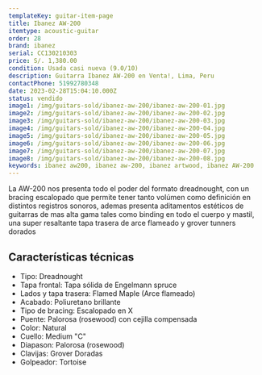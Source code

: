 ```yaml
---
templateKey: guitar-item-page
title: Ibanez AW-200
itemtype: acoustic-guitar
order: 28
brand: ibanez
serial: CC130210303
price: S/. 1,380.00
condition: Usada casi nueva (9.0/10)
description: Guitarra Ibanez AW-200 en Venta!, Lima, Peru
contactPhone: 51992780348
date: 2023-02-28T15:04:10.000Z
status: vendido
image1: /img/guitars-sold/ibanez-aw-200/ibanez-aw-200-01.jpg
image2: /img/guitars-sold/ibanez-aw-200/ibanez-aw-200-02.jpg
image3: /img/guitars-sold/ibanez-aw-200/ibanez-aw-200-03.jpg
image4: /img/guitars-sold/ibanez-aw-200/ibanez-aw-200-04.jpg
image5: /img/guitars-sold/ibanez-aw-200/ibanez-aw-200-05.jpg
image6: /img/guitars-sold/ibanez-aw-200/ibanez-aw-200-06.jpg
image7: /img/guitars-sold/ibanez-aw-200/ibanez-aw-200-07.jpg
image8: /img/guitars-sold/ibanez-aw-200/ibanez-aw-200-08.jpg
keywords: ibanez aw200, ibanez aw-200, ibanez artwood, ibanez AW-200
---
```


La AW-200 nos presenta todo el poder del formato dreadnought, con un bracing escalopado que permite tener tanto volúmen como definición en distintos registros sonoros, ademas presenta aditamentos estéticos de guitarras de mas alta gama tales como binding en todo el cuerpo y mastil, una super resaltante tapa trasera de arce flameado y grover tunners dorados

## Características técnicas

* Tipo: Dreadnought
* Tapa frontal: Tapa sólida de Engelmann spruce
* Lados y tapa trasera: Flamed Maple (Arce flameado)
* Acabado: Poliuretano brillante
* Tipo de bracing: Escalopado en X
* Puente: Palorosa (rosewood) con cejilla compensada
* Color: Natural
* Cuello: Medium "C"
* Diapason: Palorosa (rosewood)
* Clavijas: Grover Doradas
* Golpeador: Tortoise

